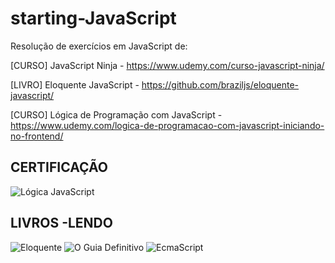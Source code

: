 # starting-JavaScript

Resolução de exercícios em JavaScript de:

[CURSO] JavaScript Ninja - https://www.udemy.com/curso-javascript-ninja/

[LIVRO] Eloquente JavaScript - https://github.com/braziljs/eloquente-javascript/

[CURSO] Lógica de Programação com JavaScript - https://www.udemy.com/logica-de-programacao-com-javascript-iniciando-no-frontend/

CERTIFICAÇÃO
-
![Lógica JavaScript](https://lh3.googleusercontent.com/smaaqv04KysBRbBzsGQn0RYZBi9LAQxfncbc_BiH2cg39yxgZplKrjA4syoshc1mCPAAIlgoVQuF9lA8lJhBfLgWH7jxAKd7NpQGunlvhFxAd_oQEHU=w1175)

LIVROS -LENDO
-
![Eloquente](https://cache.skoob.com.br/local/images//U9MucrX1K6Njyna1k_abU-CmRfg=/200x/center/top/smart/filters:format(jpeg)/https://skoob.s3.amazonaws.com/livros/200449/ELOQUENT_JAVASCRIPT_1529941685200449SK1529941686B.jpg)
![O Guia Definitivo](https://cache.skoob.com.br/local/images//7Efw7iH7u4ErqgJowLyGu5u36mM=/200x/center/top/smart/filters:format(jpeg)/https://skoob.s3.amazonaws.com/livros/372/JAVASCRIPT_O_GUIA_DEFINITIVO_1530814883372SK1530814885B.jpg)
![EcmaScript](https://cache.skoob.com.br/local/images//yErBIjdfgogHTJNBWKtFduSSc5o=/200x/center/top/smart/filters:format(jpeg)/https://skoob.s3.amazonaws.com/livros/666938/ECMASCRIPT_6_1490621275666938SK1490621276B.jpg)

